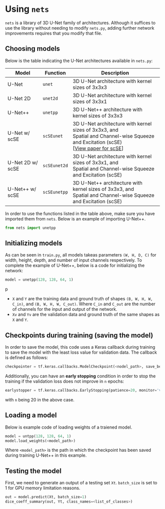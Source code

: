 # Using `nets`
`nets` is a library of 3D U-Net family of architectures. Although it suffices to use the library without needing to modify `nets.py`, adding further network improvements requires that you modify that file.

## Choosing models 

Below is the table indicating the U-Net architectures available in `nets.py`:

| Model | Function | Description |
|-------|----------|------------|
|U-Net|`unet`| 3D U-Net architecture with kernel sizes of 3x3x3 |
|U-Net 2D|`unet2d`| 3D U-Net architecture with kernel sizes of 3x3x1 |
|U-Net++|`unetpp`| 3D U-Net++ architecture with kernel sizes of 3x3x3 |
|U-Net w/ scSE|`scSEunet`| 3D U-Net architecture with kernel sizes of 3x3x3, and <br>Spatial and Channel-wise Squeeze and Excitation (scSE)<br>[[View paper for scSE](https://arxiv.org/abs/1709.01507)]|
|U-Net 2D w/ scSE|`scSEunet2d`|3D U-Net architecture with kernel sizes of 3x3x1, and <br>Spatial and Channel-wise Squeeze and Excitation (scSE)|
|U-Net++ w/ scSE|`scSEunetpp`|3D U-Net++ architecture with kernel sizes of 3x3x3, and <br>Spatial and Channel-wise Squeeze and Excitation (scSE)|

In order to use the functions listed in the table above, make sure you have imported them from `nets`. Below is an example of importing U-Net++.

```Python
from nets import unetpp
```

## Initializing models

As can be seen in `train.py`, all models takeas parameters `(W, H, D, C)` for width, height, depth, and number of input channels respectively. To complete the example of U-Net++, below is a code for initializing the network:

```Python
model = unetpp(128, 128, 64, 1)
```

p
- `X` and `Y` are the training data and ground truth of shapes `(B, W, H, W, C_in)`, and `(B, W, H, W, C_out)`. Where `C_in` and `C_out` are the number of channels for the input and output of the network.
- `Xv` and `Yv` are the validation data and ground truth of the same shapes as `X` and `Y`.

## Checkpoints during training (saving the model)
In order to save the model, this code uses a Keras callback during training to save the model with the least loss value for validation data. The callback is defined as follows:
```Python
checkpointer = tf.keras.callbacks.ModelCheckpoint(<nodel_path>, save_best_only=True)
```
Additionally, you can have an **early stopping** condition in order to stop the training if the validation loss does not improve in `n` epochs:
```Python
earlystopper = tf.keras.callbacks.EarlyStopping(patience=20, monitor='val_loss')
```
with `n` being 20 in the above case.

## Loading a model
Below is example code of loading weights of a traiened model.
```Python
model = untpp(128, 128, 64, 1)
model.load_weights(<model_path>)
```
Where `<model_path>` is the path in which the checkpoint has been saved during training U-Net++ in this example.

## Testing the model
First, we need to generate an output of a testing set `Xt`. `batch_size` is set to 1 for GPU memory limitation reasons.

```Python
out = model.predict(Xt, batch_size=1)
dice_coeff_summary(out, Yt, class_names=<list_of_classes>)
```
